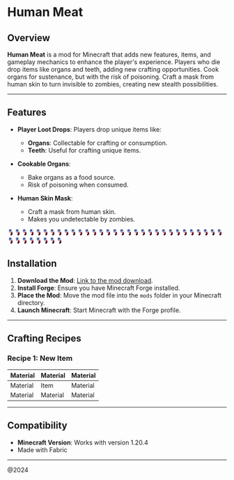 # Human Meat

## Overview
**Human Meat** is a mod for Minecraft that adds new features, items, and gameplay mechanics to enhance the player's experience. Players who die drop items like organs and teeth, adding new crafting opportunities. Cook organs for sustenance, but with the risk of poisoning. Craft a mask from human skin to turn invisible to zombies, creating new stealth possibilities. 

---

## Features

- **Player Loot Drops**: Players drop unique items like:
  - **Organs**: Collectable for crafting or consumption.
  - **Teeth**: Useful for crafting unique items.

- **Cookable Organs**:
  - Bake organs as a food source.
  - Risk of poisoning when consumed.

- **Human Skin Mask**:
  - Craft a mask from human skin.
  - Makes you undetectable by zombies.




![eye](human_eye.png)![eye](human_eye.png)![eye](human_eye.png)![eye](human_eye.png)![eye](human_eye.png)![eye](human_eye.png)![eye](human_eye.png)![eye](human_eye.png)![eye](human_eye.png)![eye](human_eye.png)![eye](human_eye.png)![eye](human_eye.png)![eye](human_eye.png)![eye](human_eye.png)![eye](human_eye.png)![eye](human_eye.png)![eye](human_eye.png)![eye](human_eye.png)![eye](human_eye.png)![eye](human_eye.png)![eye](human_eye.png)![eye](human_eye.png)![eye](human_eye.png)![eye](human_eye.png)![eye](human_eye.png)![eye](human_eye.png)![eye](human_eye.png)![eye](human_eye.png)![eye](human_eye.png)![eye](human_eye.png)![eye](human_eye.png)![eye](human_eye.png)![eye](human_eye.png)![eye](human_eye.png)![eye](human_eye.png)![eye](human_eye.png)![eye](human_eye.png)![eye](human_eye.png)![eye](human_eye.png)




## Installation
1. **Download the Mod**: [Link to the mod download](https://github.com/nerchii/HumanMeat).
2. **Install Forge**: Ensure you have Minecraft Forge installed.
3. **Place the Mod**: Move the mod file into the `mods` folder in your Minecraft directory.
4. **Launch Minecraft**: Start Minecraft with the Forge profile.

---

## Crafting Recipes
### Recipe 1: New Item
| Material | Material | Material |
|----------|----------|----------|
| Material | Item     | Material |
| Material | Material | Material |

---

## Compatibility
- **Minecraft Version**: Works with version 1.20.4
- Made with Fabric 


---


@2024

